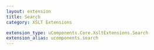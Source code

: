 ```yaml
---
layout: extension
title: Search
category: XSLT Extensions

extension_type: uComponents.Core.XsltExtensions.Search
extension_alias: ucomponents.search
---
```



